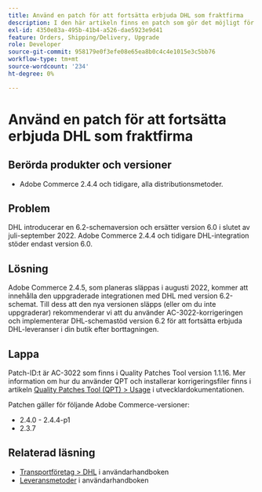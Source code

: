 ```yaml
---
title: Använd en patch för att fortsätta erbjuda DHL som fraktfirma
description: I den här artikeln finns en patch som gör det möjligt för handlare som använder Adobe Commerce 2.4.4 och tidigare att fortsätta erbjuda DHL-leverans efter att DHL-schema 6.0 tagits bort i slutet av juli-september 2022.
exl-id: 4350e83a-495b-41b4-a526-dae5923e9d41
feature: Orders, Shipping/Delivery, Upgrade
role: Developer
source-git-commit: 958179e0f3efe08e65ea8b0c4c4e1015e3c5bb76
workflow-type: tm+mt
source-wordcount: '234'
ht-degree: 0%

---
```


# Använd en patch för att fortsätta erbjuda DHL som fraktfirma


## Berörda produkter och versioner

* Adobe Commerce 2.4.4 och tidigare, alla distributionsmetoder.

## Problem

DHL introducerar en 6.2-schemaversion och ersätter version 6.0 i slutet av juli-september 2022. Adobe Commerce 2.4.4 och tidigare DHL-integration stöder endast version 6.0.

## Lösning

Adobe Commerce 2.4.5, som planeras släppas i augusti 2022, kommer att innehålla den uppgraderade integrationen med DHL med version 6.2-schemat. Till dess att den nya versionen släpps (eller om du inte uppgraderar) rekommenderar vi att du använder AC-3022-korrigeringen och implementerar DHL-schemastöd version 6.2 för att fortsätta erbjuda DHL-leveranser i din butik efter borttagningen.

## Lappa

Patch-ID:t är AC-3022 som finns i Quality Patches Tool version 1.1.16.
Mer information om hur du använder QPT och installerar korrigeringsfiler finns i artikeln [Quality Patches Tool (QPT) > Usage](https://devdocs.magento.com/quality-patches/usage.html) i utvecklardokumentationen.

Patchen gäller för följande Adobe Commerce-versioner:

* 2.4.0 - 2.4.4-p1
* 2.3.7

## Relaterad läsning

* [Transportföretag > DHL](https://docs.magento.com/user-guide/shipping/dhl.html) i användarhandboken
* [Leveransmetoder](https://docs.magento.com/user-guide/configuration/sales/delivery-methods.html) i användarhandboken

